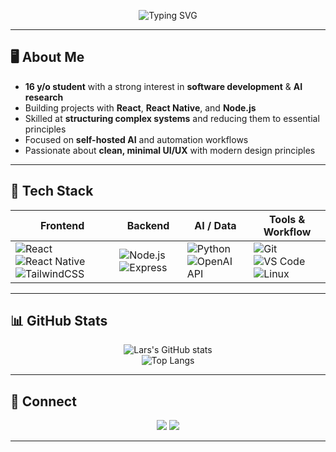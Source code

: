 <!-- Profile Header -->
<p align="center">
  <img src="https://readme-typing-svg.demolab.com?font=Fira+Code&pause=1200&center=true&vCenter=true&width=440&lines=Hi%2C+I'm+Lars;Developer+%26+AI+Enthusiast;React+%7C+React+Native+%7C+Node.js;AI+Automation+%7C+Fullstack+Projects" alt="Typing SVG" />
</p>

---

## 🖥 About Me
- **16 y/o student** with a strong interest in **software development** & **AI research**
- Building projects with **React**, **React Native**, and **Node.js**
- Skilled at **structuring complex systems** and reducing them to essential principles
- Focused on **self-hosted AI** and automation workflows
- Passionate about **clean, minimal UI/UX** with modern design principles

---

## 🚀 Tech Stack

<div align="center">

| Frontend | Backend | AI / Data | Tools & Workflow |
|----------|---------|-----------|------------------|
| ![React](https://img.shields.io/badge/-React-20232a?logo=react&logoColor=61dafb) ![React Native](https://img.shields.io/badge/-React%20Native-20232a?logo=react&logoColor=61dafb) ![TailwindCSS](https://img.shields.io/badge/-TailwindCSS-0f172a?logo=tailwindcss&logoColor=38bdf8) | ![Node.js](https://img.shields.io/badge/-Node.js-303030?logo=node.js&logoColor=43853d) ![Express](https://img.shields.io/badge/-Express-303030?logo=express&logoColor=white) | ![Python](https://img.shields.io/badge/-Python-14354C?logo=python&logoColor=ffdd54) ![OpenAI API](https://img.shields.io/badge/-OpenAI-412991?logo=openai&logoColor=white) | ![Git](https://img.shields.io/badge/-Git-f1502f?logo=git&logoColor=white) ![VS Code](https://img.shields.io/badge/-VSCode-007ACC?logo=visual-studio-code&logoColor=white) ![Linux](https://img.shields.io/badge/-Linux-0d1117?logo=linux&logoColor=white) |

</div>

---

## 📊 GitHub Stats
<div align="center">

![Lars's GitHub stats](https://github-readme-stats.vercel.app/api?username=LarsDev&show_icons=true&theme=github_dark&hide_border=true)  
![Top Langs](https://github-readme-stats.vercel.app/api/top-langs/?username=LarsDev&layout=compact&theme=github_dark&hide_border=true)

</div>

---

## 🔗 Connect
<p align="center">
<a href="https://github.com/LarsDev"><img src="https://img.shields.io/badge/-GitHub-181717?logo=github&logoColor=white" /></a>
<a href="#"><img src="https://img.shields.io/badge/-LinkedIn-0A66C2?logo=linkedin&logoColor=white" /></a>
</p>

---
